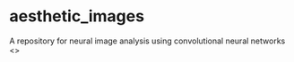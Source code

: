# aesthetic_images
A repository for neural image analysis using convolutional neural networks
<<Work in progress>>

